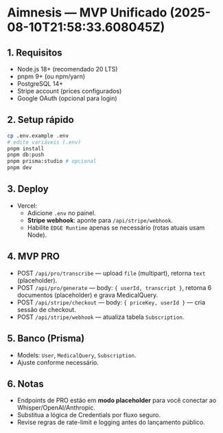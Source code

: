 # Aimnesis — MVP Unificado (2025-08-10T21:58:33.608045Z)

## 1. Requisitos
- Node.js 18+ (recomendado 20 LTS)
- pnpm 9+ (ou npm/yarn)
- PostgreSQL 14+
- Stripe account (prices configurados)
- Google OAuth (opcional para login)

## 2. Setup rápido
```bash
cp .env.example .env
# edite variáveis (.env)
pnpm install
pnpm db:push
pnpm prisma:studio # opcional
pnpm dev
```

## 3. Deploy
- Vercel:
  - Adicione `.env` no painel.
  - **Stripe webhook**: aponte para `/api/stripe/webhook`.
  - Habilite `EDGE Runtime` apenas se necessário (rotas atuais usam Node).

## 4. MVP PRO
- POST `/api/pro/transcribe` — upload `file` (multipart), retorna `text` (placeholder).
- POST `/api/pro/generate` — body: `{ userId, transcript }`, retorna 6 documentos (placeholder) e grava MedicalQuery.
- POST `/api/stripe/checkout` — body: `{ priceKey, userId }` — cria sessão de checkout.
- POST `/api/stripe/webhook` — atualiza tabela `Subscription`.

## 5. Banco (Prisma)
- Models: `User`, `MedicalQuery`, `Subscription`.
- Ajuste conforme necessário.

## 6. Notas
- Endpoints de PRO estão em **modo placeholder** para você conectar ao Whisper/OpenAI/Anthropic.
- Substitua a lógica de Credentials por fluxo seguro.
- Revise regras de rate-limit e logging antes do lançamento público.
